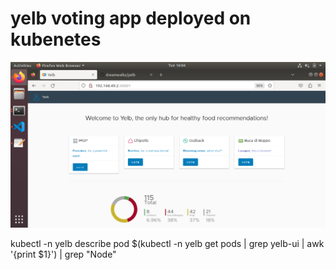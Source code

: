 # yelb voting app deployed on kubenetes
<img src="https://github.com/dreamwalkz/yelb/blob/main/screenshot.png">

kubectl -n yelb describe pod $(kubectl -n yelb get pods | grep yelb-ui | awk '{print $1}') | grep "Node"
